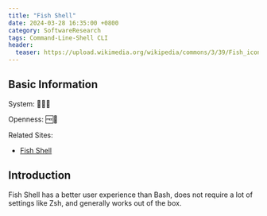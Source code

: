 ```yaml
---
title: "Fish Shell"
date: 2024-03-28 16:35:00 +0800
category: SoftwareResearch
tags: Command-Line-Shell CLI
header:
  teaser: https://upload.wikimedia.org/wikipedia/commons/3/39/Fish_icon.png
---
```


## Basic Information

System: 🍎🐧😈

Openness: 🆓📖

Related Sites:

* [Fish Shell](https://fishshell.com/)

## Introduction

Fish Shell has a better user experience than Bash, does not require a lot of settings like Zsh, and generally works out of the box.

